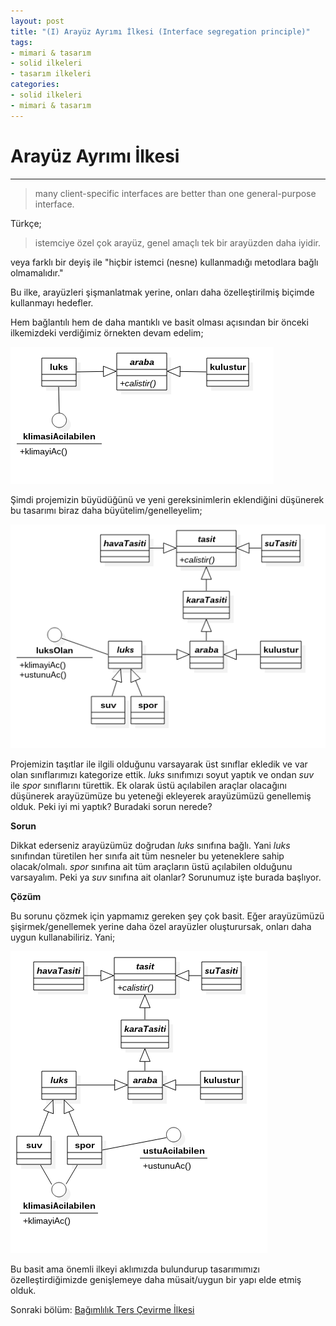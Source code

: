 ```yaml
---
layout: post
title: "(I) Arayüz Ayrımı İlkesi (Interface segregation principle)"
tags:
- mimari & tasarım
- solid ilkeleri
- tasarım ilkeleri
categories:
- solid ilkeleri
- mimari & tasarım
---
```


# Arayüz Ayrımı İlkesi
------------------------

> many client-specific interfaces are better than one general-purpose interface.

Türkçe;  

> istemciye özel çok arayüz, genel amaçlı tek bir arayüzden daha iyidir.

veya farklı bir deyiş ile "hiçbir istemci (nesne) kullanmadığı metodlara bağlı olmamalıdır."

Bu ilke, arayüzleri şişmanlatmak yerine, onları daha özelleştirilmiş biçimde kullanmayı hedefler.  

Hem bağlantılı hem de daha mantıklı ve basit olması açısından bir önceki ilkemizdeki verdiğimiz örnekten devam edelim;  

![Yedinci Adım](/../resimler/solid/ilkeler7.png)

Şimdi projemizin büyüdüğünü ve yeni gereksinimlerin eklendiğini düşünerek bu tasarımı biraz daha büyütelim/genelleyelim;  

![Sekizinci Adım](/../resimler/solid/ilkeler8.png)

Projemizin taşıtlar ile ilgili olduğunu varsayarak üst sınıflar ekledik ve var olan sınıflarımızı kategorize ettik.
*luks* sınıfımızı soyut yaptık ve ondan *suv* ile *spor* sınıflarını türettik.
Ek olarak üstü açılabilen araçlar olacağını düşünerek arayüzümüze bu yeteneği ekleyerek arayüzümüzü genellemiş olduk.
Peki iyi mi yaptık? Buradaki sorun nerede?  

**Sorun**

Dikkat ederseniz arayüzümüz doğrudan *luks* sınıfına bağlı.
Yani *luks* sınıfından türetilen her sınıfa ait tüm nesneler bu yeteneklere sahip olacak/olmalı.
*spor* sınıfına ait tüm araçların üstü açılabilen olduğunu varsayalım.
Peki ya *suv* sınıfına ait olanlar? Sorunumuz işte burada başlıyor.

**Çözüm**

Bu sorunu çözmek için yapmamız gereken şey çok basit.
Eğer arayüzümüzü şişirmek/genellemek yerine daha özel arayüzler oluşturursak, onları daha uygun kullanabiliriz. Yani;  

![Dokuzuncu Adım](/../resimler/solid/ilkeler9.png)

Bu basit ama önemli ilkeyi aklımızda bulundurup tasarımımızı özelleştirdiğimizde genişlemeye daha müsait/uygun bir yapı elde etmiş olduk.

Sonraki bölüm: [Bağımlılık Ters Çevirme İlkesi][1]

[1]: /bagimlilik-ters-cevirme-ilkesi-dependency-inversion-principle/
